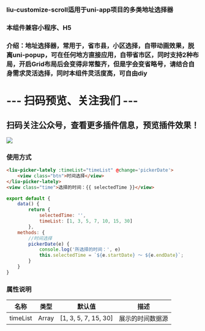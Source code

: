 ### liu-customize-scroll适用于uni-app项目的多类地址选择器
### 本组件兼容小程序、H5
### 介绍：地址选择器，常用于，省市县，小区选择，自带动画效果，脱离uni-popup，可在任何地方直接应用，自带省市区，同时支持2种布局，开启Grid布局后会变得非常整齐，但是字会变省略号，请结合自身需求灵活选择，同时本组件灵活度高，可自由diy
# --- 扫码预览、关注我们 ---

## 扫码关注公众号，查看更多插件信息，预览插件效果！ 

![](https://uni.ckapi.pro/uniapp/publicize.png)

### 使用方式
``` html
<liu-picker-lately :timeList="timeList" @change='pickerDate'>
	<view class="btn">时间选择</view>
</liu-picker-lately>
<view class="time">选择的时间：{{ selectedTime }}</view>
```
``` javascript
export default {
	data() {
		return {
			selectedTime: '',
			timeList: [1, 3, 5, 7, 10, 15, 30]
		},
	methods: {
		//时间选择
		pickerDate(e) {
			console.log('所选择的时间：', e)
			this.selectedTime = `${e.startDate} ～ ${e.endDate}`;
		}
	}
}
```

### 属性说明
| 名称                         | 类型            | 默认值                  | 描述             |
| ----------------------------|---------------- | ---------------------- | ---------------|
| timeList                    | Array           | [1, 3, 5, 7, 15, 30]   | 展示的时间数据源
